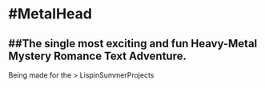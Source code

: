 #**MetalHead**
=========

##The single most exciting and fun Heavy-Metal Mystery Romance Text Adventure.
----------------------------------------------------------------------------


Being made for the > LispinSummerProjects
